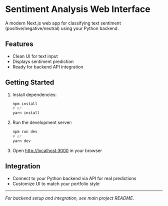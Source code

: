 # Sentiment Analysis Web Interface

A modern Next.js web app for classifying text sentiment (positive/negative/neutral) using your Python backend.

## Features
- Clean UI for text input
- Displays sentiment prediction
- Ready for backend API integration

## Getting Started

1. Install dependencies:
   ```bash
   npm install
   # or
   yarn install
   ```
2. Run the development server:
   ```bash
   npm run dev
   # or
   yarn dev
   ```
3. Open [http://localhost:3000](http://localhost:3000) in your browser

## Integration
- Connect to your Python backend via API for real predictions
- Customize UI to match your portfolio style

---
*For backend setup and integration, see main project README.*
